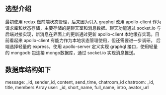 ## 选型介绍

最初使用 redux 做前端状态管理，后来因为引入 graphql 改用 apollo-client 作为请求库和状态存储，主要存储的是聊天室和消息数据。聊天功能通过 socket.io 与后端对接实现，新消息在界面上的更新通过更新 apollo-client 本地缓存实现。目前看起来 apollo-client 有能力作为本地状态管理使用，但还需要进一步调研。
后端选择轻量的 express，使用 apollo-server 定义实现 graphql 接口，使用轻量的 mongodb 包连接 mongo数据库，通过 socket.io 实现消息推送。

## 数据库结构如下

message: _id, sender_id, content, send_time, chatroom_id
chatroom: _id, title, members Array
user: _id, short_name, full_name, intro, avator_url